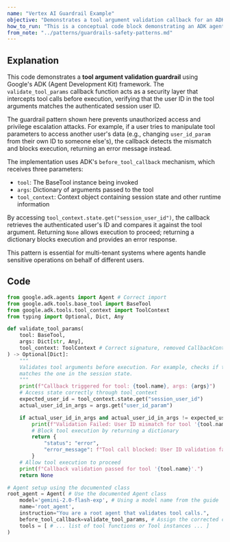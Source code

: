 ```yaml
---
name: "Vertex AI Guardrail Example"
objective: "Demonstrates a tool argument validation callback for an ADK agent using Vertex AI, ensuring secure tool execution based on user ID matching."
how_to_run: "This is a conceptual code block demonstrating an ADK agent with a `before_tool_callback`. It requires a full ADK environment setup and a defined list of tools. It is not directly runnable as a standalone script."
from_note: "../patterns/guardrails-safety-patterns.md"
---
```


## Explanation

This code demonstrates a **tool argument validation guardrail** using Google's ADK (Agent Development Kit) framework. The `validate_tool_params` callback function acts as a security layer that intercepts tool calls before execution, verifying that the user ID in the tool arguments matches the authenticated session user ID.

The guardrail pattern shown here prevents unauthorized access and privilege escalation attacks. For example, if a user tries to manipulate tool parameters to access another user's data (e.g., changing `user_id_param` from their own ID to someone else's), the callback detects the mismatch and blocks execution, returning an error message instead.

The implementation uses ADK's `before_tool_callback` mechanism, which receives three parameters:
- `tool`: The BaseTool instance being invoked
- `args`: Dictionary of arguments passed to the tool
- `tool_context`: Context object containing session state and other runtime information

By accessing `tool_context.state.get("session_user_id")`, the callback retrieves the authenticated user's ID and compares it against the tool argument. Returning `None` allows execution to proceed; returning a dictionary blocks execution and provides an error response.

This pattern is essential for multi-tenant systems where agents handle sensitive operations on behalf of different users.

## Code

```python
from google.adk.agents import Agent # Correct import
from google.adk.tools.base_tool import BaseTool
from google.adk.tools.tool_context import ToolContext
from typing import Optional, Dict, Any

def validate_tool_params(
    tool: BaseTool,
    args: Dict[str, Any],
    tool_context: ToolContext # Correct signature, removed CallbackContext
) -> Optional[Dict]:
    """
    Validates tool arguments before execution. For example, checks if the user ID in the arguments
    matches the one in the session state.
    """
    print(f"Callback triggered for tool: {tool.name}, args: {args}")
    # Access state correctly through tool_context
    expected_user_id = tool_context.state.get("session_user_id")
    actual_user_id_in_args = args.get("user_id_param")

    if actual_user_id_in_args and actual_user_id_in_args != expected_user_id:
        print(f"Validation Failed: User ID mismatch for tool '{tool.name}'.")
        # Block tool execution by returning a dictionary
        return {
            "status": "error",
            "error_message": f"Tool call blocked: User ID validation failed for security reasons."
        }
    # Allow tool execution to proceed
    print(f"Callback validation passed for tool '{tool.name}'.")
    return None

# Agent setup using the documented class
root_agent = Agent( # Use the documented Agent class
    model='gemini-2.0-flash-exp', # Using a model name from the guide
    name='root_agent',
    instruction="You are a root agent that validates tool calls.",
    before_tool_callback=validate_tool_params, # Assign the corrected callback
    tools = [ # ... list of tool functions or Tool instances ... ]
)
```
